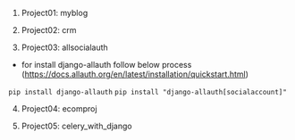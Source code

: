 1) Project01: myblog

2) Project02: crm

3) Project03: allsocialauth

  - for install django-allauth follow below process (https://docs.allauth.org/en/latest/installation/quickstart.html)

  `pip install django-allauth`
  `pip install "django-allauth[socialaccount]"`

4) Project04: ecomproj

5) Project05: celery_with_django